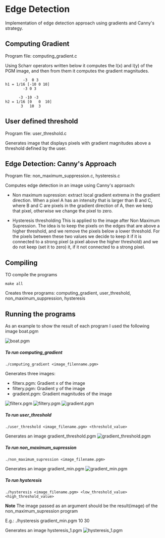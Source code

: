 # Edge Detection
Implementation of edge detection approach using gradients and Canny's strategy.

## Computing Gradient

Program file: computing_gradient.c

Using Scharr operators written below it computes the I(x) and I(y) of the PGM image, and then from them it computes the gradient magnitudes.

```
 	    -3  0 3
h1 = 1/16 [-10 0 10]
	    -3 0 3

 	  -3 -10 -3
h2 = 1/16 [0   0  10]
	   3   10  3
```

## User defined threshold

Program file: user_threshold.c

Generates image that displays pixels with gradient magnitudes above a threshold defined by the user.


## Edge Detection: Canny's Approach

Program file: non_maximum_suppression.c, hysteresis.c

Computes edge detection in an image using Canny's approach:
* Non maximum supression: extract local gradient extrema in the gradient direction. 
When a pixel A has an intensity that is larger than B and C, where B and C are pixels in the gradient direction of A, then we keep that pixel, otherwise we change the pixel to zero.

* Hysteresis thresholding
This is applied to the image after Non Maximum Supression. The idea is to keep the pixels on the edges that are above a higher threshold, and we remove the pixels below a lower threshold. For the pixels between these two values we decide to keep it if it is connected to a strong pixel (a pixel above the higher threshold) and we  do not keep (set it to zero) it, if it not connected to a strong pixel.


## Compiling
TO compile the programs
```
make all
```
Creates three programs: computing_gradient, user_threshold, non_maximum_suppression, hysteresis 

## Running the programs
As an example to show the result of each program I used the following image boat.pgm

![boat.pgm](https://github.com/mirjetash/visual_computing/blob/master/edge_detection/boat.pgm?raw=true)


##### To run computing_gradient
```
./computing_gradient <image_filenname.pgm>
```
Generates three images:
 * filterx.pgm: Gradient x of the image
 * filtery.pgm: Gradient y of the image
 * gradient.pgm: Gradient magnitudes of the image

![filterx.pgm](https://github.com/mirjetash/visual_computing/blob/master/edge_detection/filterx.pgm?raw=true)
![filtery.pgm](https://github.com/mirjetash/visual_computing/blob/master/edge_detection/filtery.pgm?raw=true)
![gradient.pgm](https://github.com/mirjetash/visual_computing/blob/master/edge_detection/gradient.pgm?raw=true)

##### To run user_threshold
```
./user_threshold <image_filename.pgm> <threshold_value>
```
Generates an image gradient_threshold.pgm
![gradient_threshold.pgm](https://github.com/mirjetash/visual_computing/blob/master/edge_detection/gradient_threshold.pgm?raw=true)

##### To run non_maximum_supression
```
./non_maximum_supression <image_filename.pgm> 
```
Generates an image gradient_min.pgm
![gradient_min.pgm](https://github.com/mirjetash/visual_computing/blob/master/edge_detection/gradient_min.pgm?raw=true)

##### To run hysteresis
```
./hysteresis <image_filename.pgm> <low_threshold_value> <high_threshold_value>
```
**Note** The image passed as an argument should be the result(image) of the non_maximum_supression program

E.g.:   ./hysteresis gradient_min.pgm 10 30

Generates  an image hysteresis_1.pgm
![hysteresis_1.pgm](https://github.com/mirjetash/visual_computing/blob/master/edge_detection/hysteresis_1.pgm?raw=true)

